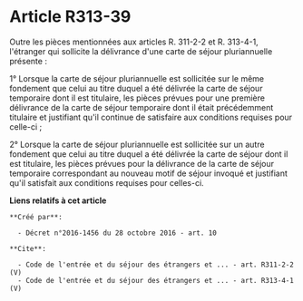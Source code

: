 # Article R313-39

Outre les pièces mentionnées aux articles R. 311-2-2 et R. 313-4-1, l'étranger qui sollicite la délivrance d'une carte de
séjour pluriannuelle présente : 

1° Lorsque la carte de séjour pluriannuelle est sollicitée sur le même fondement que celui au titre duquel a été délivrée la
carte de séjour temporaire dont il est titulaire, les pièces prévues pour une première délivrance de la carte de séjour
temporaire dont il était précédemment titulaire et justifiant qu'il continue de satisfaire aux conditions requises pour
celle-ci ; 

2° Lorsque la carte de séjour pluriannuelle est sollicitée sur un autre fondement que celui au titre duquel a été délivrée la
carte de séjour dont il est titulaire, les pièces prévues pour la délivrance de la carte de séjour temporaire correspondant
au nouveau motif de séjour invoqué et justifiant qu'il satisfait aux conditions requises pour celles-ci.

**Liens relatifs à cet article**

	**Créé par**:

	  - Décret n°2016-1456 du 28 octobre 2016 - art. 10

	**Cite**:

	  - Code de l'entrée et du séjour des étrangers et ... - art. R311-2-2 (V)
	  - Code de l'entrée et du séjour des étrangers et ... - art. R313-4-1 (V)
